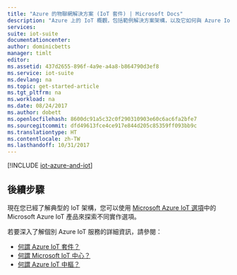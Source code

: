```yaml
---
title: "Azure 的物聯網解決方案 (IoT 套件) | Microsoft Docs"
description: "Azure 上的 IoT 概觀，包括範例解決方案架構，以及它如何與 Azure IoT 套件及預先設定解決方案相關聯。"
services: 
suite: iot-suite
documentationcenter: 
author: dominicbetts
manager: timlt
editor: 
ms.assetid: 437d2655-896f-4a9e-a4a8-b864790d3ef8
ms.service: iot-suite
ms.devlang: na
ms.topic: get-started-article
ms.tgt_pltfrm: na
ms.workload: na
ms.date: 08/24/2017
ms.author: dobett
ms.openlocfilehash: 8600dc91a5c32c0f290310903e60c6ac6fa2bfe7
ms.sourcegitcommit: dfd49613fce4ce917e844d205c85359ff093bb9c
ms.translationtype: HT
ms.contentlocale: zh-TW
ms.lasthandoff: 10/31/2017
---
```

[!INCLUDE [iot-azure-and-iot](../../includes/iot-azure-and-iot.md)]

## <a name="next-steps"></a>後續步驟

現在您已經了解典型的 IoT 架構，您可以使用 [Microsoft Azure IoT 選項](iot-suite-options.md)中的 Microsoft Azure IoT 產品來探索不同實作選項。

若要深入了解個別 Azure IoT 服務的詳細資訊，請參閱：

* [何謂 Azure IoT 套件？](iot-suite-what-are-preconfigured-solutions.md)
* [何謂 Microsoft IoT 中心？](https://www.microsoft.com/internet-of-things/iot-central-saas-solutions)
* [何謂 Azure IoT 中樞？](../iot-hub/iot-hub-what-is-iot-hub.md)
